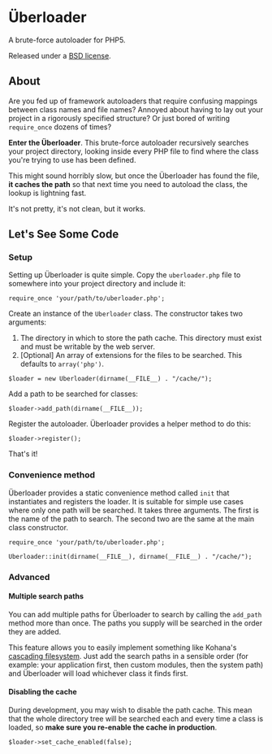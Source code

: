Überloader
==========

A brute-force autoloader for PHP5.

Released under a [BSD license](http://en.wikipedia.org/wiki/BSD_licenses).

About
-----

Are you fed up of framework autoloaders that require confusing mappings between class names and file names? Annoyed about having to lay out your project in a rigorously specified structure? Or just bored of writing `require_once` dozens of times?

**Enter the Überloader**. This brute-force autoloader recursively searches your project directory, looking inside every PHP file to find where the class you're trying to use has been defined.

This might sound horribly slow, but once the Überloader has found the file, **it caches the path** so that next time you need to autoload the class, the lookup is lightning fast.

It's not pretty, it's not clean, but it works.

Let's See Some Code
-------------------

### Setup ###

Setting up Überloader is quite simple. Copy the `uberloader.php` file to somewhere into your project directory and include it:

`require_once 'your/path/to/uberloader.php';`

Create an instance of the `Uberloader` class. The constructor takes two arguments:

1. The directory in which to store the path cache. This directory must exist and must be writable by the web server.
2. [Optional] An array of extensions for the files to be searched. This defaults to `array('php')`.

`$loader = new Uberloader(dirname(__FILE__) . "/cache/");`

Add a path to be searched for classes:

`$loader->add_path(dirname(__FILE__));`

Register the autoloader. Überloader provides a helper method to do this:

`$loader->register();`

That's it!

### Convenience method ###

Überloader provides a static convenience method called `init` that instantiates and registers the loader. It is suitable for simple use cases where only one path will be searched. It takes three arguments. The first is the name of the path to search. The second two are the same at the main class constructor.

`require_once 'your/path/to/uberloader.php';`

`Uberloader::init(dirname(__FILE__), dirname(__FILE__) . "/cache/");`

### Advanced ###

#### Multiple search paths ####

You can add multiple paths for Überloader to search by calling the `add_path` method more than once. The paths you supply will be searched in the order they are added.

This feature allows you to easily implement something like Kohana's [cascading filesystem](http://kohanaframework.org/guide/about.filesystem). Just add the search paths in a sensible order (for example: your application first, then custom modules, then the system path) and Überloader will load whichever class it finds first.

#### Disabling the cache ####

During development, you may wish to disable the path cache. This mean that the whole directory tree will be searched each and every time a class is loaded, so **make sure you re-enable the cache in production**.

`$loader->set_cache_enabled(false);`
